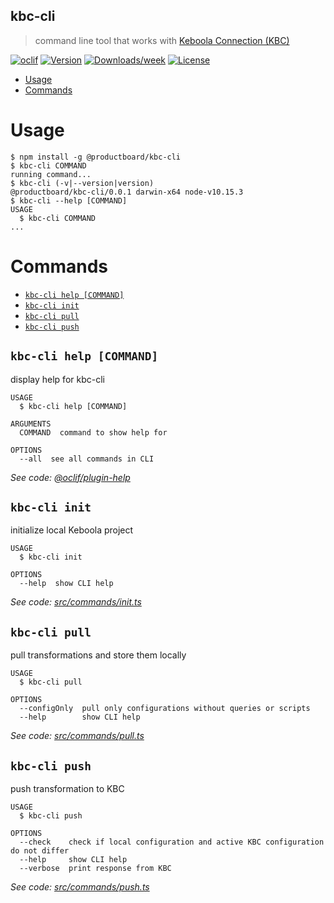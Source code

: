 ## kbc-cli

> command line tool that works with [Keboola Connection (KBC)](https://developers.keboola.com/)

[![oclif](https://img.shields.io/badge/cli-oclif-brightgreen.svg)](https://oclif.io)
[![Version](https://img.shields.io/npm/v/kbc-cli.svg)](https://npmjs.org/package/kbc-cli)
[![Downloads/week](https://img.shields.io/npm/dw/kbc-cli.svg)](https://npmjs.org/package/kbc-cli)
[![License](https://img.shields.io/npm/l/kbc-cli.svg)](https://github.com/productboard/kbc-cli/blob/master/package.json)

<!-- toc -->

- [Usage](#usage)
- [Commands](#commands)
  <!-- tocstop -->

# Usage

<!-- usage -->

```sh-session
$ npm install -g @productboard/kbc-cli
$ kbc-cli COMMAND
running command...
$ kbc-cli (-v|--version|version)
@productboard/kbc-cli/0.0.1 darwin-x64 node-v10.15.3
$ kbc-cli --help [COMMAND]
USAGE
  $ kbc-cli COMMAND
...
```

<!-- usagestop -->

# Commands

<!-- commands -->

- [`kbc-cli help [COMMAND]`](#kbc-cli-help-command)
- [`kbc-cli init`](#kbc-cli-init)
- [`kbc-cli pull`](#kbc-cli-pull)
- [`kbc-cli push`](#kbc-cli-push)

## `kbc-cli help [COMMAND]`

display help for kbc-cli

```
USAGE
  $ kbc-cli help [COMMAND]

ARGUMENTS
  COMMAND  command to show help for

OPTIONS
  --all  see all commands in CLI
```

_See code: [@oclif/plugin-help](https://github.com/oclif/plugin-help/blob/v2.2.0/src/commands/help.ts)_

## `kbc-cli init`

initialize local Keboola project

```
USAGE
  $ kbc-cli init

OPTIONS
  --help  show CLI help
```

_See code: [src/commands/init.ts](https://github.com/productboardlabs/kbc-cli/blob/v0.0.1/src/commands/init.ts)_

## `kbc-cli pull`

pull transformations and store them locally

```
USAGE
  $ kbc-cli pull

OPTIONS
  --configOnly  pull only configurations without queries or scripts
  --help        show CLI help
```

_See code: [src/commands/pull.ts](https://github.com/productboardlabs/kbc-cli/blob/v0.0.1/src/commands/pull.ts)_

## `kbc-cli push`

push transformation to KBC

```
USAGE
  $ kbc-cli push

OPTIONS
  --check    check if local configuration and active KBC configuration do not differ
  --help     show CLI help
  --verbose  print response from KBC
```

_See code: [src/commands/push.ts](https://github.com/productboardlabs/kbc-cli/blob/v0.0.1/src/commands/push.ts)_

<!-- commandsstop -->
